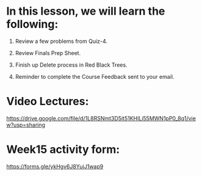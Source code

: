# In this lesson, we will learn the following:

1) Review a few problems from Quiz-4.

2) Review Finals Prep Sheet.

3) Finish up Delete process in Red Black Trees.

4) Reminder to complete the Course Feedback sent to your email. 

# Video Lectures:

https://drive.google.com/file/d/1L8RSNmt3D5it51KHILi55MWN1pP0_8q1/view?usp=sharing

# Week15 activity form:

https://forms.gle/ykHgv6J8YujJ1wap9

